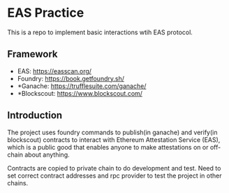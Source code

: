 # EAS Practice

This is a repo to implement basic interactions wtih EAS protocol.

##  Framework

- EAS: https://easscan.org/
- Foundry: https://book.getfoundry.sh/
- *Ganache: https://trufflesuite.com/ganache/
- *Blockscout: https://www.blockscout.com/

## Introduction

The project uses foundry commands to publish(in ganache) and verify(in blockscout) contracts to interact with Ethereum Attestation Service (EAS), which is a public good that enables anyone to make attestations on or off-chain about anything.

Contracts are copied to private chain to do development and test. Need to set correct contract addresses and rpc provider to test the project in other chains.